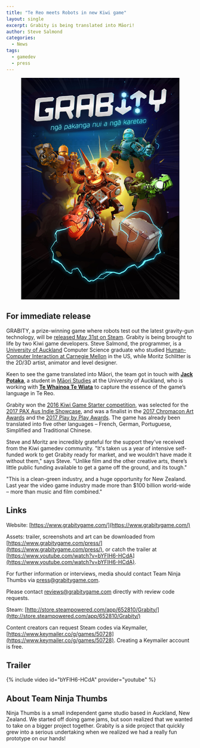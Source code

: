 ```yaml
---
title: "Te Reo meets Robots in new Kiwi game"
layout: single
excerpt: Grabity is being translated into Māori!
author: Steve Salmond
categories:
  - News
tags:
  - gamedev
  - press
---
```


<figure>
    <a href="/assets/images/Grabity_BoxArtTeReo.jpg"><img src="/assets/images/Grabity_BoxArtTeReo.jpg"></a>
</figure>

## For immediate release

GRABITY, a prize-winning game where robots test out the latest gravity-gun technology, will be [released May 31st on Steam](http://store.steampowered.com/app/652810/Grabity/).  Grabity is being brought to life by two Kiwi game developers. Steve Salmond, the programmer, is a [University of Auckland](https://www.auckland.ac.nz/en.html) Computer Science graduate who studied [Human-Computer Interaction at Carnegie Mellon](https://www.hcii.cmu.edu/) in the US, while Moritz Schlitter is the 2D/3D artist, animator and
level designer. 

Keen to see the game translated into Māori, the team got in touch with [**Jack Potaka**](https://www.facebook.com/potakx), a student in [Māori Studies](http://www.arts.auckland.ac.nz/en/about/schools-in-the-faculty-of-arts/te-wananga-o-waipapa/maori-studies.html) at the University of Auckland, who is working with [**Te Whainoa Te Wiata**](https://www.facebook.com/tewhainoa.tewiata) to capture the essence of the game’s language in Te Reo.

Grabity won the [2016 Kiwi Game Starter competition](https://nzgda.com/kiwi-game-starter-2016/), was selected for the [2017 PAX Aus Indie Showcase](http://aus.paxsite.com/indie/archive?year=2017), and was a finalist in the [2017 Chromacon Art Awards](https://chromacon.co.nz/art-awards/) and the [2017 Play by Play Awards](https://playbyplay.co.nz/2017-finalists/). The game has already been translated into five other languages – French, German,
Portuguese, Simplified and Traditional Chinese. 

Steve and Moritz are incredibly grateful for the support they've received from the Kiwi gamedev community. "It's taken us a year of intensive self-funded work to get Grabity ready for market, and we wouldn’t have made it without them," says Steve. "Unlike film and the other creative
arts, there’s little public funding available to get a game off the ground, and its tough."

"This is a clean-green industry, and a huge opportunity for New Zealand. Last year the video game industry made more than $100 billion world-wide – more than music and film combined."


## Links

Website: [https://www.grabitygame.com/](https://www.grabitygame.com/)

Assets: trailer, screenshots and art can be downloaded from [https://www.grabitygame.com/press/](https://www.grabitygame.com/press/), or catch the trailer at [https://www.youtube.com/watch?v=bYFIH6-HCdA](https://www.youtube.com/watch?v=bYFIH6-HCdA). 

For further information or interviews, media should contact Team Ninja Thumbs via [press@grabitygame.com](mailto:press@grabitygame.com).

Please contact [reviews@grabitygame.com](mailto:reviews@grabitygame.com) directly with review code requests.

Steam: [http://store.steampowered.com/app/652810/Grabity/](http://store.steampowered.com/app/652810/Grabity/)

Content creators can request Steam codes via Keymailer, [https://www.keymailer.co/g/games/50728](https://www.keymailer.co/g/games/50728). Creating a Keymailer account is free.

## Trailer

{% include video id="bYFIH6-HCdA" provider="youtube" %}


## About Team Ninja Thumbs

Ninja Thumbs is a small independent game studio based in Auckland, New Zealand. We started off doing game jams, but soon realized that we wanted to take on a bigger project together. Grabity is a side project that quickly grew into a serious undertaking when we realized we had a really fun prototype on our hands!